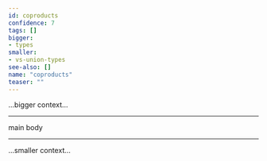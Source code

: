 ```yaml
---
id: coproducts
confidence: 7
tags: []
bigger:
- types
smaller:
- vs-union-types
see-also: []
name: "coproducts"
teaser: ""
---
```



...bigger context...

---

main body

---

...smaller context...
